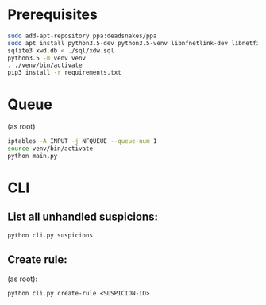 # Prerequisites

```sh
sudo add-apt-repository ppa:deadsnakes/ppa
sudo apt install python3.5-dev python3.5-venv libnfnetlink-dev libnetfilter-queue-dev sqlite3
sqlite3 xwd.db < ./sql/xdw.sql
python3.5 -m venv venv
. ./venv/bin/activate
pip3 install -r requirements.txt
```


# Queue
(as root)

```sh
iptables -A INPUT -j NFQUEUE --queue-num 1
source venv/bin/activate
python main.py
```

# CLI
## List all unhandled suspicions:
`python cli.py suspicions`

## Create rule:

(as root):

`python cli.py create-rule <SUSPICION-ID>`
